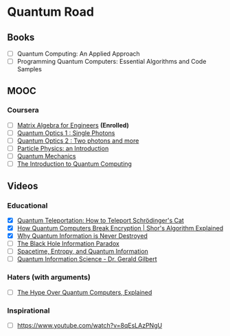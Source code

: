 # Quantum Road

## Books

- [ ] Quantum Computing: An Applied Approach
- [ ] Programming Quantum Computers: Essential Algorithms and Code Samples

## MOOC

### Coursera

- [ ] [Matrix Algebra for Engineers](https://www.coursera.org/learn/matrix-algebra-engineers) **(Enrolled)**
- [ ] [Quantum Optics 1 : Single Photons](https://www.coursera.org/learn/quantum-optics-single-photon)
- [ ] [Quantum Optics 2 : Two photons and more](https://www.coursera.org/learn/quantum-optics-two-photons)
- [ ] [Particle Physics: an Introduction](https://www.coursera.org/learn/particle-physics)
- [ ] [Quantum Mechanics](https://www.coursera.org/learn/quantum-mechanics)
- [ ] [The Introduction to Quantum Computing](https://www.coursera.org/learn/quantum-computing-algorithms)

## Videos

### Educational

- [x] [Quantum Teleportation: How to Teleport Schrödinger's Cat](https://www.youtube.com/watch?v=DxQK1WDYI_k)
- [x] [How Quantum Computers Break Encryption | Shor's Algorithm Explained](https://www.youtube.com/watch?v=lvTqbM5Dq4Q)
- [x] [Why Quantum Information is Never Destroyed](https://www.youtube.com/watch?v=HF-9Dy6iB_4)
- [ ] [The Black Hole Information Paradox](https://www.youtube.com/watch?v=9XkHBmE-N34)
- [ ] [Spacetime, Entropy, and Quantum Information](https://www.youtube.com/watch?v=x3qGycr2uYk)
- [ ] [Quantum Information Science - Dr. Gerald Gilbert](https://www.youtube.com/watch?v=pJ3kpCLbP38)

### Haters (with arguments)

- [ ] [The Hype Over Quantum Computers, Explained](https://www.youtube.com/watch?v=u1XXjWr5frE)

### Inspirational

- [ ] https://www.youtube.com/watch?v=8qEsLAzPNgU
